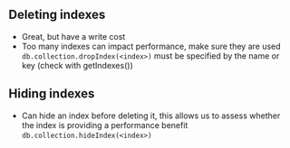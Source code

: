## Deleting indexes

-   Great, but have a write cost
-   Too many indexes can impact performance, make sure they are used
    `db.collection.dropIndex(<index>)` <index> must be specified by the name or
    key (check with getIndexes())

## Hiding indexes

-   Can hide an index before deleting it, this allows us to assess whether the
    index is providing a performance benefit `db.collection.hideIndex(<index>)`
